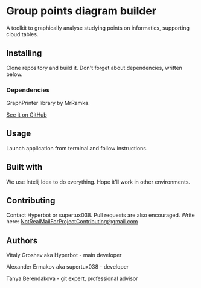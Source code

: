 # Group points diagram builder
A toolkit to graphically analyse studying points on informatics, supporting cloud tables.
## Installing
Clone repository and build it. Don't forget about dependencies, written below.
### Dependencies
GraphPrinter library by MrRamka.

[See it on GitHub](https://github.com/MrRamka/J804_GraphPrinter)

## Usage
Launch application from terminal and follow instructions.

## Built with
We use Intelij Idea to do everything. Hope it'll work in other environments.

## Contributing
Contact Hyperbot or supertux038. Pull requests are also encouraged.
Write here: NotRealMailForProjectContributing@gmail.com

## Authors
Vitaly Groshev aka Hyperbot - main developer

Alexander Ermakov aka supertux038 - developer

Tanya Berendakova - git expert, professional advisor

